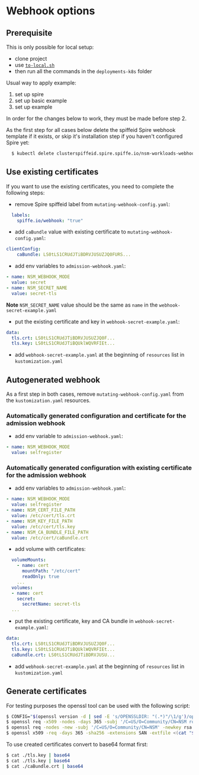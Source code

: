 # Webhook options

## Prerequisite

This is only possible for local setup:
- clone project
- use [`to-local.sh`](../../to-local.sh)
- then run all the commands in the `deployments-k8s` folder

Usual way to apply example:
1. set up spire
2. set up basic example
3. set up example

In order for the changes below to work, they must be made before step 2.

As the first step for all cases below delete the spiffeid Spire webhook template if it exists, or skip it's installation step if you haven't configured Spire yet:
```bash
  $ kubectl delete clusterspiffeid.spire.spiffe.io/nsm-workloads-webhook
```

## Use existing certificates

If you want to use the existing certificates, you need to complete the following steps:

- remove Spire spiffeid label from `mutating-webhook-config.yaml`:
```yaml
  labels:
    spiffe.io/webhook: "true"
```

- add `caBundle` value with existing certificate to `mutating-webhook-config.yaml`:
```yaml
clientConfig:
    caBundle: LS0tLS1CRUdJTiBDRVJUSUZJQ0FURS...
```

- add env variables to `admission-webhook.yaml`:
```yaml
- name: NSM_WEBHOOK_MODE
  value: secret
- name: NSM_SECRET_NAME
  value: secret-tls
```
**Note** `NSM_SECRET_NAME` value should be the same as `name` in the `webhook-secret-example.yaml`

- put the existing certificate and key in `webhook-secret-example.yaml`:
```yaml
data:
  tls.crt: LS0tLS1CRUdJTiBDRVJUSUZJQ0F...
  tls.key: LS0tLS1CRUdJTiBQUklWQVRFIEt...
```

- add `webhook-secret-example.yaml` at the beginning of `resources` list in `kustomization.yaml`

## Autogenerated webhook

As a first step in both cases, remove `mutating-webhook-config.yaml` from the `kustomization.yaml` resources.

### Automatically generated configuration and certificate for the admission webhook

- add env variable to `admission-webhook.yaml`:
```yaml
- name: NSM_WEBHOOK_MODE
  value: selfregister
```

### Automatically generated configuration with existing certificate for the admission webhook

- add env variables to `admission-webhook.yaml`:
```yaml
- name: NSM_WEBHOOK_MODE
  value: selfregister
- name: NSM_CERT_FILE_PATH
  value: /etc/cert/tls.crt
- name: NSM_KEY_FILE_PATH
  value: /etc/cert/tls.key
- name: NSM_CA_BUNDLE_FILE_PATH
  value: /etc/cert/caBundle.crt
```

- add volume with certificates:
```yaml
  volumeMounts:
    - name: cert
      mountPath: "/etc/cert"
      readOnly: true
    ...
  volumes:
  - name: cert
    secret:
      secretName: secret-tls
  ...
```

- put the existing certificate, key and CA bundle in `webhook-secret-example.yaml`:
```yaml
data:
  tls.crt: LS0tLS1CRUdJTiBDRVJUSUZJQ0F...
  tls.key: LS0tLS1CRUdJTiBQUklWQVRFIEt...
  caBundle.crt: LS0tLS1CRUdJTiBDRVJUSU...
```

- add `webhook-secret-example.yaml` at the beginning of `resources` list in `kustomization.yaml`

## Generate certificates

For testing purposes the openssl tool can be used with the following script:
```bash
$ CONFIG="$(openssl version -d | sed -E 's/OPENSSLDIR: "(.*)"/\1/g')/openssl.cnf"
$ openssl req -x509 -nodes -days 365 -subj '/C=US/O=Community/CN=NSM root CA' -newkey rsa:2048 -keyout caBundle.key -out caBundle.crt
$ openssl req -nodes -new -subj '/C=US/O=Community/CN=NSM' -newkey rsa:2048 -keyout tls.key -out tls.csr
$ openssl x509 -req -days 365 -sha256 -extensions SAN -extfile <(cat "${CONFIG}"; echo '[SAN]'; echo 'subjectAltName=DNS:admission-webhook-svc.nsm-system,DNS:admission-webhook-svc.nsm-system.svc') -CA caBundle.crt -CAkey caBundle.key -CAcreateserial -in tls.csr -out tls.crt
```
To use created certificates convert to base64 format first:
```bash
$ cat ./tls.key | base64
$ cat ./tls.key | base64
$ cat ./caBundle.crt | base64
```
